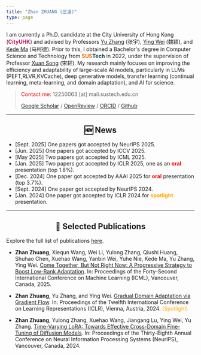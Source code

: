 ```yaml
---
title: "Zhan ZHUANG (庄湛)"
type: page
---
```



I am currently a Ph.D. candidate at the City University of Hong Kong (<font color=#bf165e><strong>CityUHK</strong></font>) and advised by Professors [Yu Zhang](https://yuzhanghk.github.io/) (张宇), [Ying Wei](https://wei-ying.net/) (魏颖), and [Kede Ma](https://kedema.org/) (马柯德). Prior to this, I obtained a Bachelor's degree in Computer Science and Technology from <font color=#ed6c00><strong>SUS</strong></font><font color=#004246><strong>Tech</strong></font> in 2022, under the supervision of Professor [Xuan Song](https://faculty.sustech.edu.cn/songx) (宋轩). My research mainly focuses on improving the efficiency and adaptability of large-scale AI models, particularly in LLMs (PEFT,RLVR,KVCache), deep generative models, transfer learning (continual learning, meta-learning, and domain adaptation), and AI for science.



> <font color="#EE0000">Contact me:</font>  12250063 [at] mail.sustech.edu.cn
> 
> [Google Scholar](https://scholar.google.com/citations?user=YC7hQdIAAAAJ) /  [OpenReview](https://openreview.net/profile?id=~Zhan_Zhuang1) / [ORCID](https://orcid.org/0000-0003-0215-8728) / [Github](https://github.com/zwebzone) 

---
<h2 align="center"> 🆕 News </h2>

- [Sept. 2025] One papers got accepted by NeurIPS 2025.
- [Jun. 2025] One papers got accepted by ICCV 2025.
- [May 2025] Two papers got accepted by ICML 2025.
- [Jan. 2025] Two papers got accepted by ICLR 2025, one as an <font color=red><strong>oral</strong></font> presentation (top 1.8%).
- [Dec. 2024] One paper got accepted by AAAI 2025 for <font color=red><strong>oral</strong></font> presentation (top 3.7%).
- [Sept. 2024] One paper got accepted by NeurIPS 2024.
- [Jan. 2024] One paper got accepted by ICLR 2024 for <font color=orange><strong>spotlight</strong></font> presentation.

---
<h2 align="center"> 📕 Selected Publications </h2>

Explore the full list of publications <font color="#EE0000">[here](../publications/)</font>.

- **Zhan Zhuang**, Xiequn Wang, Wei Li, Yulong Zhang, Qiushi Huang, Shuhao Chen, Xuehao Wang, Yanbin Wei, Yuhe Nie, Kede Ma, Yu Zhang, Ying Wei. [Come Together, But Not Right Now: A Progressive Strategy to Boost Low-Rank Adaptation](https://openreview.net/forum?id=Zha2m39ZoM).  In: Proceedings of the Forty-Second International Conference on Machine Learning (ICML), Vancouver, Canada, 2025.

- **Zhan Zhuang**, Yu Zhang, and Ying Wei. [Gradual Domain Adaptation via Gradient Flow](https://openreview.net/forum?id=iTTZFKrlGV).  In: Proceedings of the Twelfth International Conference on Learning Representations (ICLR), Vienna, Austria, 2024. <font color="orange"> (Spotlight) </font>

- **Zhan Zhuang**, Yulong Zhang, Xuehao Wang, Jiangang Lu, Ying Wei, Yu Zhang. [Time-Varying LoRA: Towards Effective Cross-Domain Fine-Tuning of Diffusion Models](https://openreview.net/forum?id=SgODU2mx9T). In: Proceedings of the Thirty-Eighth Annual Conference on Neural Information Processing Systems (NeurIPS), Vancouver, Canada, 2024.